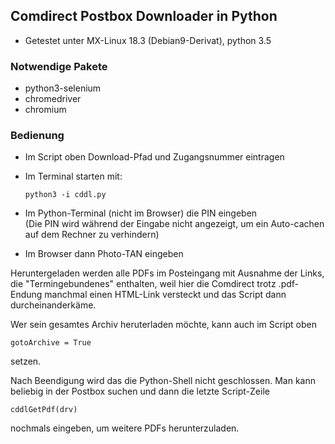 ## Comdirect Postbox Downloader in Python
* Getestet unter MX-Linux 18.3 (Debian9-Derivat), python 3.5
### Notwendige Pakete
* python3-selenium
* chromedriver
* chromium
### Bedienung
* Im Script oben Download-Pfad und Zugangsnummer eintragen
* Im Terminal starten mit:  

      python3 -i cddl.py  

* Im Python-Terminal (nicht im Browser) die PIN eingeben  
(Die PIN wird während der Eingabe nicht angezeigt, um ein Auto-cachen auf dem Rechner zu verhindern)
* Im Browser dann Photo-TAN eingeben

Heruntergeladen werden alle PDFs im Posteingang mit Ausnahme der Links, die "Termingebundenes" enthalten, weil hier die Comdirect trotz .pdf-Endung manchmal einen HTML-Link versteckt und das Script dann durcheinanderkäme.
 
Wer sein gesamtes Archiv heruterladen möchte, kann auch im Script oben

    gotoArchive = True

setzen.

Nach Beendigung wird das die Python-Shell nicht geschlossen. Man kann beliebig in der Postbox suchen und dann die letzte Script-Zeile
 
    cddlGetPdf(drv)
 
nochmals eingeben, um weitere PDFs herunterzuladen.
